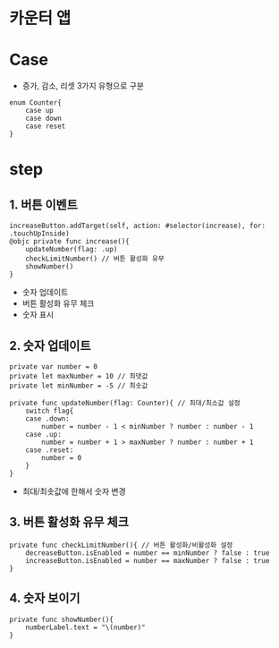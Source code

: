 # 카운터 앱

# Case
- 증가, 감소, 리셋 3가지 유형으로 구분
```
enum Counter{
    case up
    case down
    case reset
}
```
# step
## 1. 버튼 이벤트
```
increaseButton.addTarget(self, action: #selector(increase), for: .touchUpInside)
@objc private func increase(){
    updateNumber(flag: .up)
    checkLimitNumber() // 버튼 활성화 유무
    showNumber()
}
```
- 숫자 업데이트
- 버튼 활성화 유무 체크
- 숫자 표시

## 2. 숫자 업데이트
```
private var number = 0
private let maxNumber = 10 // 최댓값
private let minNumber = -5 // 최솟값

private func updateNumber(flag: Counter){ // 최대/최소값 설정
    switch flag{
    case .down:
        number = number - 1 < minNumber ? number : number - 1
    case .up:
        number = number + 1 > maxNumber ? number : number + 1
    case .reset:
        number = 0
    }
}
```
- 최대/최솟값에 한해서 숫자 변경

## 3. 버튼 활성화 유무 체크
```
private func checkLimitNumber(){ // 버튼 활성화/비활성화 설정
    decreaseButton.isEnabled = number == minNumber ? false : true
    increaseButton.isEnabled = number == maxNumber ? false : true
}
```
## 4. 숫자 보이기
```
private func showNumber(){
    numberLabel.text = "\(number)"
}
```

